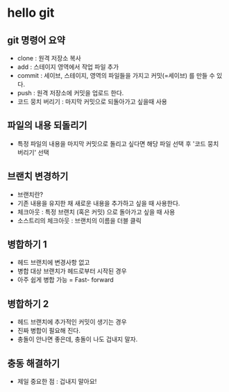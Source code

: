 # hello git

## git 명령어 요약
- clone : 원격 저장소 복사
- add : 스테이지 영역에서 작업 파일 추가
- commit : 세이브, 스테이지, 영역의 파일들을 가지고 커밋(=세이브) 를 만들 수 있다.
- push : 원격 저장소에 커밋을 업로드 한다. 
- 코드 뭉치 버리기 : 마지막 커밋으로 되돌아가고 싶을때 사용 

## 파일의 내용 되돌리기

- 특정 파일의 내용을 마지막 커밋으로 돌리고 싶다면 해당 파일 선택 후 '코드 뭉치 버리기' 선택 

## 브랜치 변경하기

- 브랜치란? 
- 기존 내용을 유지한 채 새로운 내용을 추가하고 싶을 때 사용한다. 
- 체크아웃 : 특정 브랜치 (혹은 커밋) 으로 돌아가고 싶을 때 사용
- 소스트리의 체크아웃 : 브랜치의 이름을 더블 클릭 

## 병합하기 1

- 헤드 브랜치에 변경사항 없고
- 병합 대상 브랜치가 헤드로부터 시작된 경우
- 아주 쉽게 병합 가능 = Fast- forward

## 병합하기 2

- 헤드 브랜치에 추가적인 커밋이 생기는 경우
- 진짜 병합이 필요해 진다.
- 충돌이 안나면 좋은데, 충돌이 나도 겁내지 말자.

## 충동 해결하기

- 제일 중요한 점 : 겁내지 말아요! 

